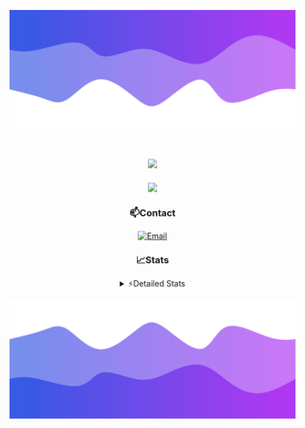 ![Header](./header.png)
<div align="center">

<h1 align="center">
  <a href="https://git.io/typing-svg">
    <img src="https://readme-typing-svg.herokuapp.com/?lines=Hello,+There!+👋;This+is+chicho.;CEO+on+Hely+Development....;&center=true&size=25">
  </a>
</h1>
  
<p align="center">
  <img src="https://lanyard.cnrad.dev/api/852683595378196480" />
</p>

### 📫Contact
  [![Email](https://img.shields.io/badge/Email-gastondalla@gmail.com-04619f?style=for-the-badge&logo=gmail&logoColor=white)](mailto:gastondalla@gmail.com)
</br>  
### 📈Stats
<details>
    <summary> ⚡Detailed Stats</summary>
    <br/>

<!--START_SECTION:waka-->
![Code Time](http://img.shields.io/badge/Code%20Time-199%20hrs%2037%20mins-blue)

![Profile Views](http://img.shields.io/badge/Profile%20Views-5-blue)

**🐱 My GitHub Data** 

> 📦 39.5 kB Used in GitHub's Storage 
 > 
> 🏆 14 Contributions in the Year 2023
 > 
> 🚫 Not Opted to Hire
 > 
> 📜 7 Public Repositories 
 > 
> 🔑 9 Private Repositories 
 > 
**I'm a Night 🦉** 

```text
🌞 Morning                13 commits          ██░░░░░░░░░░░░░░░░░░░░░░░   07.34 % 
🌆 Daytime                17 commits          ██░░░░░░░░░░░░░░░░░░░░░░░   09.60 % 
🌃 Evening                88 commits          ████████████░░░░░░░░░░░░░   49.72 % 
🌙 Night                  59 commits          ████████░░░░░░░░░░░░░░░░░   33.33 % 
```
📅 **I'm Most Productive on Wednesday** 

```text
Monday                   11 commits          ██░░░░░░░░░░░░░░░░░░░░░░░   06.21 % 
Tuesday                  34 commits          █████░░░░░░░░░░░░░░░░░░░░   19.21 % 
Wednesday                40 commits          ██████░░░░░░░░░░░░░░░░░░░   22.60 % 
Thursday                 22 commits          ███░░░░░░░░░░░░░░░░░░░░░░   12.43 % 
Friday                   23 commits          ███░░░░░░░░░░░░░░░░░░░░░░   12.99 % 
Saturday                 19 commits          ███░░░░░░░░░░░░░░░░░░░░░░   10.73 % 
Sunday                   28 commits          ████░░░░░░░░░░░░░░░░░░░░░   15.82 % 
```


📊 **This Week I Spent My Time On** 

```text
🕑︎ Time Zone: America/Argentina/Buenos_Aires

💬 Programming Languages: 
HTML                     4 hrs 43 mins       ███████░░░░░░░░░░░░░░░░░░   26.37 % 
CSS                      4 hrs 11 mins       ██████░░░░░░░░░░░░░░░░░░░   23.42 % 
Python                   3 hrs 45 mins       █████░░░░░░░░░░░░░░░░░░░░   21.02 % 
C#                       2 hrs 55 mins       ████░░░░░░░░░░░░░░░░░░░░░   16.36 % 
Other                    2 hrs 14 mins       ███░░░░░░░░░░░░░░░░░░░░░░   12.57 % 

🔥 Editors: 
VS Code                  12 hrs 43 mins      ██████████████████░░░░░░░   71.07 % 
Visual Studio            5 hrs 10 mins       ███████░░░░░░░░░░░░░░░░░░   28.93 % 

🐱‍💻 Projects: 
pagina-1                 6 hrs 30 mins       █████████░░░░░░░░░░░░░░░░   36.37 % 
Unknown Project          3 hrs 43 mins       █████░░░░░░░░░░░░░░░░░░░░   20.78 % 
Hate                     3 hrs 3 mins        ████░░░░░░░░░░░░░░░░░░░░░   17.09 % 
Coder                    2 hrs 29 mins       ███░░░░░░░░░░░░░░░░░░░░░░   13.92 % 
StringExtractor          1 hr 26 mins        ██░░░░░░░░░░░░░░░░░░░░░░░   08.06 % 

💻 Operating System: 
Windows                  17 hrs 53 mins      █████████████████████████   100.00 % 
```

**I Mostly Code in JavaScript** 

```text
JavaScript               8 repos             █████████░░░░░░░░░░░░░░░░   36.36 % 
CSS                      3 repos             ███░░░░░░░░░░░░░░░░░░░░░░   13.64 % 
HTML                     2 repos             ██░░░░░░░░░░░░░░░░░░░░░░░   09.09 % 
C#                       2 repos             ██░░░░░░░░░░░░░░░░░░░░░░░   09.09 % 
Batchfile                1 repo              █░░░░░░░░░░░░░░░░░░░░░░░░   04.55 % 
```




 Last Updated on 04/07/2023 01:18:06 UTC
<!--END_SECTION:waka-->
</details>

![Footer](./footer.png)
